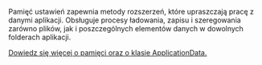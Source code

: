 ﻿Pamięć ustawień zapewnia metody rozszerzeń, które upraszczają pracę z danymi aplikacji. Obsługuje procesy ładowania, zapisu i szeregowania zarówno plików, jak i poszczególnych elementów danych w dowolnych folderach aplikacji.

[Dowiedz się więcej o pamięci oraz o klasie ApplicationData.](https://docs.microsoft.com/uwp/api/windows.storage.applicationdata)
